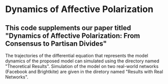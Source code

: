 # Dynamics of Affective Polarization
## This code supplements our paper titled "Dynamics of Affective Polarization: From Consensus to Partisan Divides"

 The trajectories of the differential equation that represents the model dynamics of the proposed model can simulated using the directory named "Theoretical Results".
 Simulation of the model on two real-world networks (Facebook and Brightkite) are given in the diretory named "Results with Real Networks".
